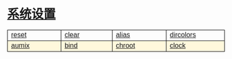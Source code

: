 # [系统设置](/linuxcommand/system_settings/index)

<style type="text/css">
#customers{
	font-family:"Trebuchet MS", Arial, Helvetica, sans-serif;
	border: 1;
	width: 100%;
	border-collapse:collapse; 
}
#customers td, #customers th{
	width: 220;
	font-size:1em;
	border:1px solid #000000;
}

#customers tr.alt td{
	color:#000000;
	background-color:#FFF8DC;
}
</style>
<table  id="customers">
<tr>
	<td width="220"><a href="./#/linuxcommand/system_settings/reset">reset</a></td>
	<td width="220"><a href="./#/linuxcommand/system_settings/clear">clear</a></td>
	<td width="220"><a href="./#/linuxcommand/system_settings/alias">alias</a></td>
	<td width="220"><a href="./#/linuxcommand/system_settings/dircolors">dircolors</a></td>
</tr>
<tr class="alt">
	<td><a href="./#/linuxcommand/system_settings/aumix">aumix</a></td>
	<td><a href="./#/linuxcommand/system_settings/bind">bind</a></td>
	<td><a href="./#/linuxcommand/system_settings/chroot">chroot</a></td>
	<td><a href="./#/linuxcommand/system_settings/clock">clock</a></td>
</tr>
</table>
